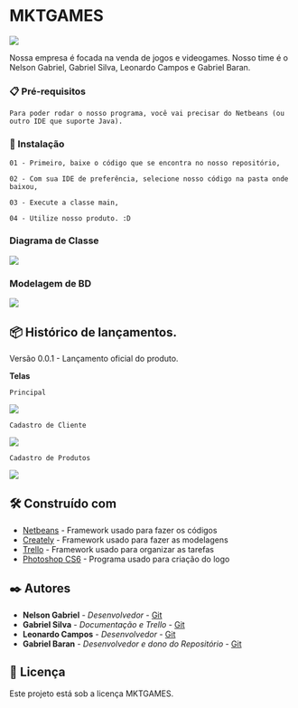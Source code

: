 # MKTGAMES

![](https://github.com/leocmps/mktgames/blob/main/Imagens/01%20-%20Logo.png)

Nossa empresa é focada na venda de jogos e videogames. 
Nosso time é o Nelson Gabriel, Gabriel Silva, Leonardo Campos e Gabriel Baran.

### 📋 Pré-requisitos
```
Para poder rodar o nosso programa, você vai precisar do Netbeans (ou outro IDE que suporte Java).
```

### 🔧 Instalação
```
01 - Primeiro, baixe o código que se encontra no nosso repositório,

02 - Com sua IDE de preferência, selecione nosso código na pasta onde baixou,

03 - Execute a classe main,

04 - Utilize nosso produto. :D
```

### Diagrama de Classe

![](https://github.com/leocmps/mktgames/blob/main/Imagens/02%20-%20DiagramaDeClasses.png)

### Modelagem de BD

![](https://github.com/leocmps/mktgames/blob/main/Imagens/03%20-%20ModelagemBancoDeDados.png)

## 📦 Histórico de lançamentos.

Versão 0.0.1 - Lançamento oficial do produto.

**Telas**

```
Principal
```
![](https://github.com/leocmps/mktgames/blob/main/Imagens/04%20-%20ViewPrincipal.png)

```
Cadastro de Cliente
```
![](https://github.com/leocmps/mktgames/blob/main/Imagens/05%20-%20ViewCadastroCliente.png)

```
Cadastro de Produtos
```
![](https://github.com/leocmps/mktgames/blob/main/Imagens/06%20-%20ViewCadastroProduto.png)


## 🛠️ Construído com

* [Netbeans](https://netbeans.org/) - Framework usado para fazer os códigos
* [Creately](https://creately.com/) - Framework usado para fazer as modelagens
* [Trello](https://trello.com/pt-BR) - Framework usado para organizar as tarefas
* [Photoshop CS6](www.adobe.com) - Programa usado para criação do logo

## ✒️ Autores

* **Nelson Gabriel** - *Desenvolvedor* - [Git](https://github.com/Hellzz01)
* **Gabriel Silva** - *Documentação e Trello* - [Git](https://github.com/SrgabrielBR100)
* **Leonardo Campos** - *Desenvolvedor* - [Git](https://github.com/leocmps)
* **Gabriel Baran** - *Desenvolvedor e dono do Repositório* - [Git](https://github.com/gabrielbaran)

## 📄 Licença

Este projeto está sob a licença MKTGAMES.


